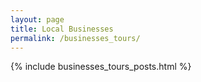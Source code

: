 ```yaml
---
layout: page
title: Local Businesses
permalink: /businesses_tours/
---
```


{% include businesses_tours_posts.html %}
